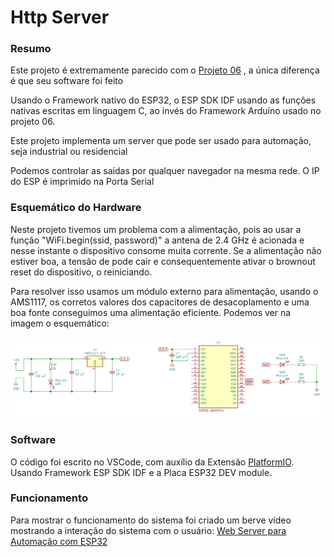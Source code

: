 # Http Server

### Resumo

Este projeto é extremamente parecido com o [Projeto 06](https://github.com/Zebio/ESP32-Projeto06-Web-Server) , a única diferença é que seu software foi feito

Usando o Framework nativo do ESP32, o ESP SDK IDF usando as funções nativas escritas em linguagem C, ao invés do Framework Arduíno usado no projeto 06.

Este projeto implementa um server que pode ser usado para automação, seja industrial ou residencial

Podemos controlar as saídas por qualquer navegador na mesma rede. O IP do ESP é imprimido na Porta Serial

### Esquemático do Hardware 

Neste projeto tivemos um problema com a alimentação, pois ao usar a função "WiFi.begin(ssid, password)"
a antena de 2.4 GHz é acionada e nesse instante o dispositivo consome muita corrente. Se a alimentação não estiver boa,
a tensão de pode cair e consequentemente ativar o brownout reset do dispositivo, o reiniciando.

Para resolver isso usamos um módulo externo para alimentação, usando o AMS1117, os corretos valores dos capacitores de 
desacoplamento e uma boa fonte conseguimos uma alimentação eficiente. Podemos ver na imagem o esquemático:

![](imagens/hardware.png)

### Software

O código foi escrito no VSCode, com auxílio da Extensão [PlatformIO](https://docs.platformio.org/en/latest/integration/ide/vscode.html). 
Usando Framework ESP SDK IDF e a Placa ESP32 DEV module.

### Funcionamento

Para mostrar o funcionamento do sistema foi criado um berve vídeo mostrando a interação do sistema com o usuário: [Web Server para Automação com ESP32 ](https://www.youtube.com/watch?v=8yiR9su6jWE "Web Server para Automação com ESP32 ")


